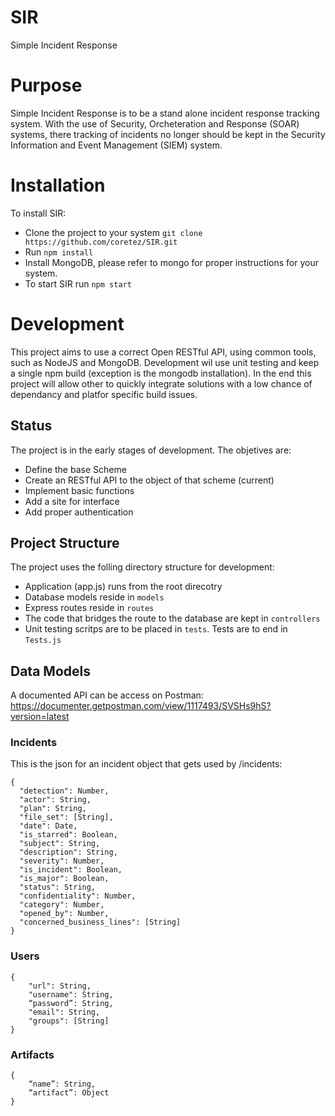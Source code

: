 # SIR
Simple Incident Response

# Purpose
Simple Incident Response is to be a stand alone incident response tracking system.  With the use of Security, Orcheteration and Response (SOAR) systems, there tracking of incidents no longer should be kept in the Security Information and Event Management (SIEM) system.

# Installation
To install SIR:
* Clone the project to your system `git clone https://github.com/coretez/SIR.git`
* Run `npm install`
* Install MongoDB, please refer to mongo for proper instructions for your system.
* To start SIR run `npm start`

# Development
This project aims to use a correct Open RESTful API, using common tools, such as NodeJS and MongoDB. Development wil use unit testing and keep a single npm build (exception is the mongodb installation).
In the end this project will allow other to quickly integrate solutions with a low chance of dependancy and platfor specific build issues.

## Status
The project is in the early stages of development. The objetives are:
* Define the base Scheme
* Create an RESTful API to the object of that scheme (current)
* Implement basic functions
* Add a site for interface
* Add proper authentication

## Project Structure
The project uses the folling directory structure for development:
* Application (app.js) runs from the root direcotry
* Database models reside in `models`
* Express routes reside in `routes`
* The code that bridges the route to the database are kept in `controllers`
* Unit testing scritps are to be placed in `tests`.  Tests are to end in `Tests.js`

## Data Models
A documented API can be access on Postman: https://documenter.getpostman.com/view/1117493/SVSHs9hS?version=latest

### Incidents
This is the json for an incident object that gets used by /incidents:
```
{
  "detection": Number,
  "actor": String,
  "plan": String,
  "file_set": [String],
  "date": Date,
  "is_starred": Boolean,
  "subject": String,
  "description": String,
  "severity": Number,
  "is_incident": Boolean,
  "is_major": Boolean,
  "status": String,
  "confidentiality": Number,
  "category": Number,
  "opened_by": Number,
  "concerned_business_lines": [String]
}
```

### Users
```
{
    "url": String,
    "username": String,
    “password”: String,
    "email": String,
    "groups": [String]
}
```

### Artifacts
```
{
	“name”: String,
	“artifact”: Object
}
```
